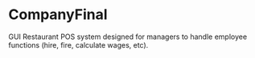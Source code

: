 # CompanyFinal
GUI Restaurant POS system designed for managers to handle employee functions (hire, fire, calculate wages, etc).
